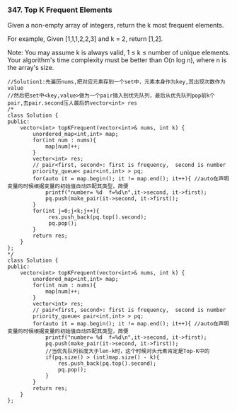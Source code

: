 ### 347. Top K Frequent Elements

Given a non-empty array of integers, return the k most frequent elements.

For example,
Given [1,1,1,2,2,3] and k = 2, return [1,2].

Note:
    You may assume k is always valid, 1 ≤ k ≤ number of unique elements.
    Your algorithm's time complexity must be better than O(n log n), where n is the array's size.
    
    
    
    
```
//Solution1:先遍历nums,把对应元素存到一个set中，元素本身作为key,其出现次数作为value
//然后把set中<key,value>做为一个pair插入到优先队列，最后从优先队列pop前k个pair,去pair.second压人最后的vector<int> res
/*
class Solution {
public:
    vector<int> topKFrequent(vector<int>& nums, int k) {
        unordered_map<int,int> map;
        for(int num : nums){
            map[num]++;
        }
        vector<int> res;
        // pair<first, second>: first is frequency,  second is number
        priority_queue< pair<int,int> > pq; 
        for(auto it = map.begin(); it != map.end(); it++){ //auto在声明变量的时候根据变量的初始值自动匹配其类型，简便
            printf("number= %d  f=%d\n",it->second, it->first);
            pq.push(make_pair(it->second, it->first));
        }
        for(int j=0;j<k;j++){
             res.push_back(pq.top().second);
             pq.pop();
        }
        return res;
    }
};
*/
class Solution {
public:
    vector<int> topKFrequent(vector<int>& nums, int k) {
        unordered_map<int,int> map;
        for(int num : nums){
            map[num]++;
        }
        vector<int> res;
        // pair<first, second>: first is frequency,  second is number
        priority_queue< pair<int,int> > pq; 
        for(auto it = map.begin(); it != map.end(); it++){ //auto在声明变量的时候根据变量的初始值自动匹配其类型，简便
            printf("number= %d  f=%d\n",it->second, it->first);
            pq.push(make_pair(it->second, it->first));
            //当优先队列长度大于len-k时，这个时候对头元素肯定是Top-K中的
            if(pq.size() > (int)map.size() - k){
                res.push_back(pq.top().second);
                pq.pop();
            }
        }
        return res;
    }
};
```

